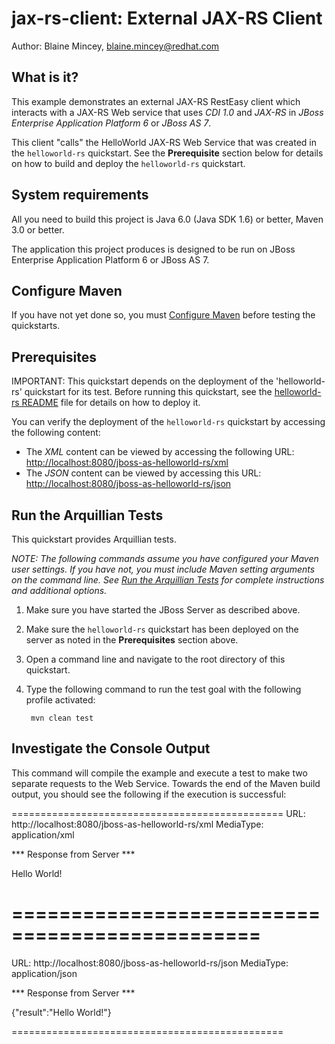 jax-rs-client: External JAX-RS Client
======================

Author: Blaine Mincey, blaine.mincey@redhat.com

What is it?
-----------

This example demonstrates an external JAX-RS RestEasy client which interacts with a JAX-RS Web service that uses *CDI 1.0* and *JAX-RS* 
in *JBoss Enterprise Application Platform 6* or *JBoss AS 7*.  

This client "calls" the HelloWorld JAX-RS Web Service that was created in the `helloworld-rs` quickstart. See the **Prerequisite** section below for details on how to build and deploy the `helloworld-rs` quickstart.


System requirements
-------------------

All you need to build this project is Java 6.0 (Java SDK 1.6) or better, Maven 3.0 or better.

The application this project produces is designed to be run on JBoss Enterprise Application Platform 6 or JBoss AS 7. 

 
Configure Maven
---------------

If you have not yet done so, you must [Configure Maven](../README.md#mavenconfiguration) before testing the quickstarts.


Prerequisites
-----------

IMPORTANT: This quickstart depends on the deployment of the 'helloworld-rs' quickstart for its test. Before running this quickstart, see the [helloworld-rs README](../hellworld-rs/README.md) file for details on how to deploy it.

You can verify the deployment of the `helloworld-rs` quickstart by accessing the following content:

* The *XML* content can be viewed by accessing the following URL: <http://localhost:8080/jboss-as-helloworld-rs/xml> 
* The *JSON* content can be viewed by accessing this URL: <http://localhost:8080/jboss-as-helloworld-rs/json>



Run the Arquillian Tests 
-------------------------

This quickstart provides Arquillian tests. 

_NOTE: The following commands assume you have configured your Maven user settings. If you have not, you must include Maven setting arguments on the command line. See [Run the Arquillian Tests](../README.md#arquilliantests) for complete instructions and additional options._

1. Make sure you have started the JBoss Server as described above.
2. Make sure the `helloworld-rs` quickstart has been deployed on the server as noted in the **Prerequisites** section above.
3. Open a command line and navigate to the root directory of this quickstart.
4. Type the following command to run the test goal with the following profile activated:

        mvn clean test 


Investigate the Console Output
----------------------------

This command will compile the example and execute a test to make two separate requests to the Web Service.  Towards the end of the Maven build output, you 
should see the following if the execution is successful:

===============================================
URL: http://localhost:8080/jboss-as-helloworld-rs/xml
MediaType: application/xml

*** Response from Server ***

<xml><result>Hello World!</result></xml>

===============================================
===============================================
URL: http://localhost:8080/jboss-as-helloworld-rs/json
MediaType: application/json

*** Response from Server ***

{"result":"Hello World!"}

===============================================

